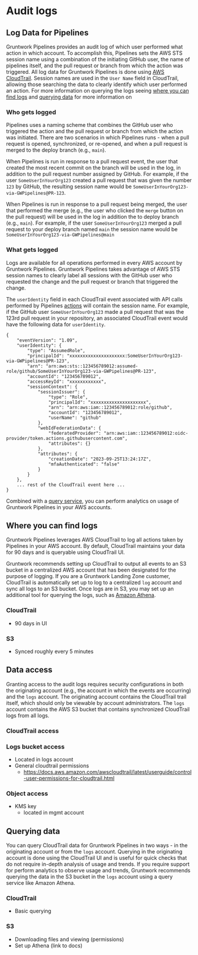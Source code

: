 # Audit logs


## Log Data for Pipelines

Gruntwork Pipelines provides an audit log of which user performed what action in which account. To accomplish this, Pipelines sets the AWS STS session name using a combination of the initiating GitHub user, the name of pipelines itself, and the pull request or branch from which the action was triggered. All log data for Gruntwork Pipelines is done using [AWS CloudTrail](https://aws.amazon.com/cloudtrail/). Session names are used in the `User Name` field in CloudTrail, allowing those searching the data to clearly identify which user performed an action. For more information on querying the logs seeing [where you can find logs](#where-you-can-find-logs) and [querying data](#querying-data) for more information on

### Who gets logged

Pipelines uses a naming scheme that combines the GitHub user who triggered the action and the pull request or branch from which the action was initiated. There are two scenarios in which Pipelines runs - when a pull request is opened, synchronized, or re-opened, and when a pull request is merged to the deploy branch (e.g., `main`).

When Pipelines is run in response to a pull request event, the user that created the most recent commit on the branch will be used in the log, in addition to the pull request number assigned by GitHub. For example, if the user `SomeUserInYourOrg123` created a pull request that was given the number `123` by GitHub, the resulting session name would be `SomeUserInYourOrg123-via-GWPipelines@PR-123`.

When Pipelines is run in response to a pull request being merged, the user that performed the merge (e.g., the user who clicked the `merge` button on the pull request) will be used in the log in addition the to deploy branch (e.g., `main`). For example, if the user `SomeUserInYourOrg123` merged a pull request to your deploy branch named `main` the session name would be `SomeUserInYourOrg123-via-GWPipelines@main`

### What gets logged

Logs are available for all operations performed in every AWS account by Gruntwork Pipelines. Gruntwork Pipelines takes advantage of AWS STS session names to clearly label all sessions with the GitHub user who requested the change and the pull request or branch that triggered the change.

The `userIdentity` field in each CloudTrail event associated with API calls performed by Pipelines [actions](../overview/actions.md) will contain the session name. For example, if the GitHub user `SomeUserInYourOrg123` made a pull request that was the 123rd pull request in your repository, an associated CloudTrail event would have the following data for `userIdentity`.

```
{
    "eventVersion": "1.09",
    "userIdentity": {
        "type": "AssumedRole",
        "principalId": "xxxxxxxxxxxxxxxxxxxxx:SomeUserInYourOrg123-via-GWPipelines@PR-123",
        "arn": "arn:aws:sts::123456789012:assumed-role/github/SomeUserInYourOrg123-via-GWPipelines@PR-123",
        "accountId": "123456789012",
        "accessKeyId": "xxxxxxxxxxxx",
        "sessionContext": {
            "sessionIssuer": {
                "type": "Role",
                "principalId": "xxxxxxxxxxxxxxxxxxxxx",
                "arn": "arn:aws:iam::123456789012:role/github",
                "accountId": "123456789012",
                "userName": "github"
            },
            "webIdFederationData": {
                "federatedProvider": "arn:aws:iam::123456789012:oidc-provider/token.actions.githubusercontent.com",
                "attributes": {}
            },
            "attributes": {
                "creationDate": "2023-09-25T13:24:17Z",
                "mfaAuthenticated": "false"
            }
        }
    },
    ... rest of the CloudTrail event here ...
}
```

Combined with a [query service](#querying-data), you can perform analytics on usage of Gruntwork Pipelines in your AWS accounts.

## Where you can find logs

Gruntwork Pipelines leverages AWS CloudTrail to log all actions taken by Pipelines in your AWS account. By default, CloudTrail maintains your data for 90 days and is queryable using CloudTrail UI.

Gruntwork recommends setting up CloudTrail to output all events to an S3 bucket in a centralized AWS account that has been designated for the purpose of logging. If you are a Gruntwork Landing Zone customer, CloudTrail is automatically set up to log to a centralized `log` account and sync all logs to an S3 bucket. Once logs are in S3, you may set up an additional tool for querying the logs, such as [Amazon Athena](https://aws.amazon.com/athena/).

### CloudTrail
- 90 days in UI

### S3
- Synced roughly every 5 minutes

##  Data access

Granting access to the audit logs requires security configurations in both the originating account (e.g., the account in which the events are occurring) and the `logs` account. The originating account contains the CloudTrail trail itself, which should only be viewable by account administrators. The `logs` account contains the AWS S3 bucket that contains synchronized CloudTrail logs from all logs.

### CloudTrail access

### Logs bucket access
- Located in logs account
- General cloudtrail permissions
    - https://docs.aws.amazon.com/awscloudtrail/latest/userguide/control-user-permissions-for-cloudtrail.html

### Object access
- KMS key
    - located in mgmt account

##  Querying data

You can query CloudTrail data for Gruntwork Pipelines in two ways - in the originating account or from the `logs` account. Querying in the originating account is done using the CloudTrail UI and is useful for quick checks that do not require in-depth analysis of usage and trends. If you require support for perform analytics to observe usage and trends, Gruntwork recommends querying the data in the S3 bucket in the `logs` account using a query service like Amazon Athena.

### CloudTrail
- Basic querying

### S3
- Downloading files and viewing (permissions)
- Set up Athena (link to docs)


<!-- ##DOCS-SOURCER-START
{
  "sourcePlugin": "local-copier",
  "hash": "5442445b96618b62e8b3aedc8f89a04f"
}
##DOCS-SOURCER-END -->
